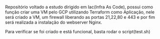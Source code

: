 Repositório voltado a estudo dirigido em Iac(Infra As Code), possui como função criar uma VM pelo GCP utilizando Terraform como Aplicação, nele será criado a VM, um firewall liberando as portas 21,22,80 e 443 e por fim será realizada a instalação do webserver Nginx.

Para verificar se foi criado e está funcional, basta rodar o script(test.sh)